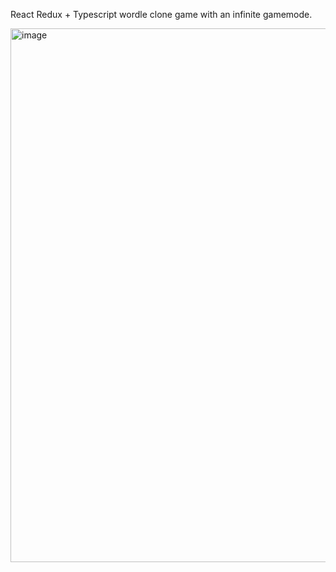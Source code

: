 React Redux + Typescript wordle clone game with an infinite gamemode.

<img width="651" height="854" alt="image" src="https://github.com/user-attachments/assets/1a4b88cc-d0b2-4208-80fe-42bb8a30c218" />
